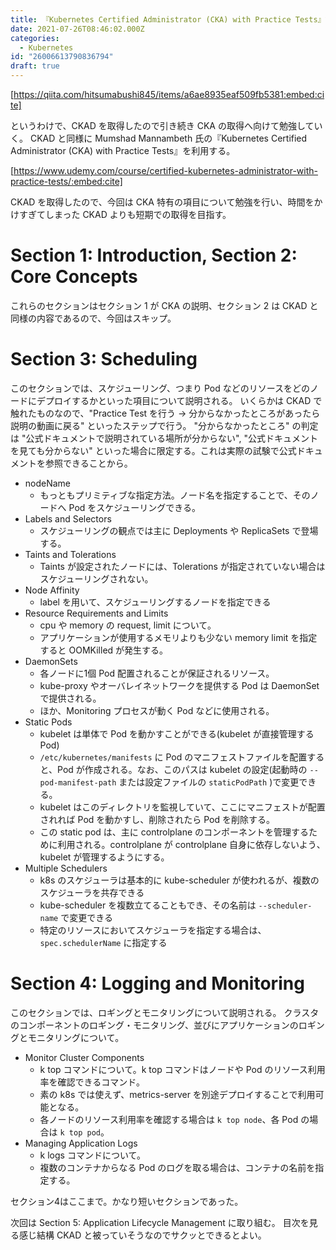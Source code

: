 ```yaml
---
title: 『Kubernetes Certified Administrator (CKA) with Practice Tests』記録 - セクション1~4
date: 2021-07-26T08:46:02.000Z
categories:
  - Kubernetes
id: "26006613790836794"
draft: true
---
```

[https://qiita.com/hitsumabushi845/items/a6ae8935eaf509fb5381:embed:cite]

というわけで、CKAD を取得したので引き続き CKA の取得へ向けて勉強していく。
CKAD と同様に Mumshad Mannambeth 氏の『Kubernetes Certified Administrator (CKA) with Practice Tests』を利用する。

[https://www.udemy.com/course/certified-kubernetes-administrator-with-practice-tests/:embed:cite]

CKAD を取得したので、今回は CKA 特有の項目について勉強を行い、時間をかけすぎてしまった CKAD よりも短期での取得を目指す。

# Section 1: Introduction, Section 2: Core Concepts

これらのセクションはセクション 1 が CKA の説明、セクション 2 は CKAD と同様の内容であるので、今回はスキップ。

# Section 3: Scheduling

このセクションでは、スケジューリング、つまり Pod などのリソースをどのノードにデプロイするかといった項目について説明される。
いくらかは CKAD で触れたものなので、"Practice Test を行う -> 分からなかったところがあったら説明の動画に戻る" といったステップで行う。
"分からなかったところ" の判定は "公式ドキュメントで説明されている場所が分からない", "公式ドキュメントを見ても分からない" といった場合に限定する。これは実際の試験で公式ドキュメントを参照できることから。

- nodeName  
  - もっともプリミティブな指定方法。ノード名を指定することで、そのノードへ Pod をスケジューリングできる。
- Labels and Selectors
  - スケジューリングの観点では主に Deployments や ReplicaSets で登場する。
- Taints and Tolerations
  - Taints が設定されたノードには、Tolerations が指定されていない場合はスケジューリングされない。
- Node Affinity
  - label を用いて、スケジューリングするノードを指定できる
- Resource Requirements and Limits
  - cpu や memory の request, limit について。
  - アプリケーションが使用するメモリよりも少ない memory limit を指定すると OOMKilled が発生する。
- DaemonSets
  - 各ノードに1個 Pod 配置されることが保証されるリソース。
  - kube-proxy やオーバレイネットワークを提供する Pod は DaemonSet で提供される。
  - ほか、Monitoring プロセスが動く Pod などに使用される。
- Static Pods
  - kubelet は単体で Pod を動かすことができる(kubelet が直接管理する Pod)
  - `/etc/kubernetes/manifests` に Pod のマニフェストファイルを配置すると、Pod が作成される。なお、このパスは kubelet の設定(起動時の `--pod-manifest-path` または設定ファイルの `staticPodPath` )で変更できる。
  - kubelet はこのディレクトリを監視していて、ここにマニフェストが配置されれば Pod を動かすし、削除されたら Pod を削除する。
  - この static pod は、主に controlplane のコンポーネントを管理するために利用される。controlplane が controlplane 自身に依存しないよう、kubelet が管理するようにする。
- Multiple Schedulers
  - k8s のスケジューラは基本的に kube-scheduler が使われるが、複数のスケジューラを共存できる
  - kube-scheduler を複数立てることもでき、その名前は `--scheduler-name` で変更できる
  - 特定のリソースにおいてスケジューラを指定する場合は、`spec.schedulerName` に指定する

# Section 4: Logging and Monitoring

このセクションでは、ロギングとモニタリングについて説明される。
クラスタのコンポーネントのロギング・モニタリング、並びにアプリケーションのロギングとモニタリングについて。

- Monitor Cluster Components
  - k top コマンドについて。k top コマンドはノードや Pod のリソース利用率を確認できるコマンド。
  - 素の k8s では使えず、metrics-server を別途デプロイすることで利用可能となる。
  - 各ノードのリソース利用率を確認する場合は `k top node`、各 Pod の場合は `k top pod`。
- Managing Application Logs
  - k logs コマンドについて。
  - 複数のコンテナからなる Pod のログを取る場合は、コンテナの名前を指定する。

セクション4はここまで。かなり短いセクションであった。

次回は Section 5: Application Lifecycle Management に取り組む。
目次を見る感じ結構 CKAD と被っていそうなのでサクッとできるとよい。 
